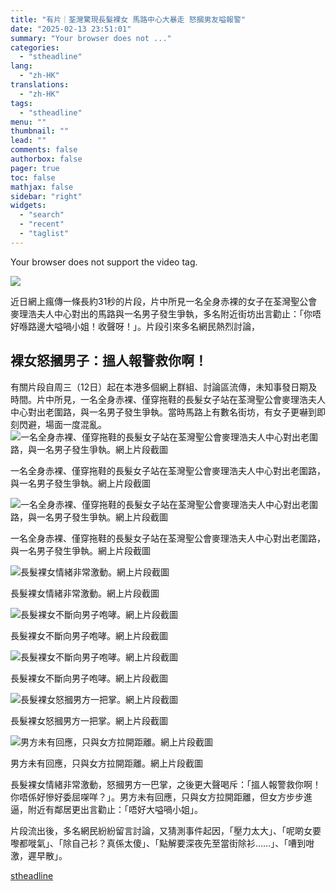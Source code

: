 ```yaml
---
title: "有片｜荃灣驚現長髮裸女 馬路中心大暴走 怒摑男友嗌報警"
date: "2025-02-13 23:51:01"
summary: "Your browser does not ..."
categories:
  - "stheadline"
lang:
  - "zh-HK"
translations:
  - "zh-HK"
tags:
  - "stheadline"
menu: ""
thumbnail: ""
lead: ""
comments: false
authorbox: false
pager: true
toc: false
mathjax: false
sidebar: "right"
widgets:
  - "search"
  - "recent"
  - "taglist"
---
```


Your browser does not support the video tag.



![](https://image.stheadline.com/f/680p0/0x0/100/none/c36d1f8ec834df6f593c99e401131ef2/stheadline/inewsmedia/20250213/_2025021323220189560.jpg)






近日網上瘋傳一條長約31秒的片段，片中所見一名全身赤裸的女子在荃灣聖公會麥理浩夫人中心對出的馬路與一名男子發生爭執，多名附近街坊出言勸止：「你唔好喺路邊大嗌喎小姐！收聲呀！」。片段引來多名網民熱烈討論，

裸女怒摑男子：搵人報警救你啊！
---------------

有關片段自周三（12日）起在本港多個網上群組、討論區流傳，未知事發日期及時間。片中所見，一名全身赤裸、僅穿拖鞋的長髮女子站在荃灣聖公會麥理浩夫人中心對出老圍路，與一名男子發生爭執。當時馬路上有數名街坊，有女子更嚇到即刻閃避，場面一度混亂。
 ![一名全身赤裸、僅穿拖鞋的長髮女子站在荃灣聖公會麥理浩夫人中心對出老圍路，與一名男子發生爭執。網上片段截圖](https://image.hkhl.hk/f/1024p0/0x0/100/none/d4a6c4960b65f6a0ed5f5a17cea78500/2025-02/WhatsApp_Video_2025-02-13_at_22_59_35_mp4_snapshot_00_00_000.jpg)


一名全身赤裸、僅穿拖鞋的長髮女子站在荃灣聖公會麥理浩夫人中心對出老圍路，與一名男子發生爭執。網上片段截圖



 ![一名全身赤裸、僅穿拖鞋的長髮女子站在荃灣聖公會麥理浩夫人中心對出老圍路，與一名男子發生爭執。網上片段截圖](https://image.hkhl.hk/f/1024p0/0x0/100/none/13db99d372fb737b38600004a21c5bec/2025-02/WhatsApp_Video_2025-02-13_at_22_59_35_mp4_snapshot_00_02_109.jpg)


一名全身赤裸、僅穿拖鞋的長髮女子站在荃灣聖公會麥理浩夫人中心對出老圍路，與一名男子發生爭執。網上片段截圖



 ![長髮裸女情緒非常激動。網上片段截圖](https://image.hkhl.hk/f/1024p0/0x0/100/none/ea122822a8740e136caf3528ee17f398/2025-02/WhatsApp_Video_2025-02-13_at_22_59_35_mp4_snapshot_00_07_350.jpg)


長髮裸女情緒非常激動。網上片段截圖



 ![長髮裸女不斷向男子咆哮。網上片段截圖](https://image.hkhl.hk/f/1024p0/0x0/100/none/db9794c0895c5e5b8b576bf673791285/2025-02/WhatsApp_Video_2025-02-13_at_22_59_35_mp4_snapshot_00_14_361.jpg)


長髮裸女不斷向男子咆哮。網上片段截圖



 ![長髮裸女不斷向男子咆哮。網上片段截圖](https://image.hkhl.hk/f/1024p0/0x0/100/none/1f1db012676db888e5c0f89ff470e1bc/2025-02/WhatsApp_Video_2025-02-13_at_22_59_35_mp4_snapshot_00_23_753.jpg)


長髮裸女不斷向男子咆哮。網上片段截圖



 ![長髮裸女怒摑男方一把掌。網上片段截圖](https://image.hkhl.hk/f/1024p0/0x0/100/none/e47630e57005fe8ee34d957fb891a6b3/2025-02/WhatsApp_Video_2025-02-13_at_22_59_35_mp4_snapshot_00_29_062.jpg)


長髮裸女怒摑男方一把掌。網上片段截圖



 ![男方未有回應，只與女方拉開距離。網上片段截圖](https://image.hkhl.hk/f/1024p0/0x0/100/none/afd74bed6b3f08d9200e3ef9434114a4/2025-02/WhatsApp_Video_2025-02-13_at_22_59_35_mp4_snapshot_00_30_900.jpg)


男方未有回應，只與女方拉開距離。網上片段截圖




長髮裸女情緒非常激動，怒摑男方一巴掌，之後更大聲喝斥：「搵人報警救你啊！你唔係好慘好委屈㗎咩？」。男方未有回應，只與女方拉開距離，但女方步步進逼，附近有鄰居更出言勸止：「唔好大嗌喎小姐」。

片段流出後，多名網民紛紛留言討論，又猜測事件起因，「壓力太大」、「呢啲女要嚟都嘥氣」、「除自己衫？真係太傻」、「點解要深夜先至當街除衫……」、「嘈到咁激，遲早散」。

[stheadline](https://std.stheadline.com/realtime/article/2052677/即時-港聞-有片-荃灣驚現長髮裸女-馬路中心大暴走-怒摑男友嗌報警)
